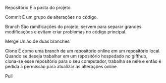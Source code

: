 Repositório
É a pasta do projeto.

Commit 
É um grupo de alterações no  código.

Branch
São ramificações do projeto, servem para separar grandes
modificações e evitam criar problemas no código principal.

Merge
União de duas branches

Clone
É como uma branch de um repositório online em um repositório local.
Quando se deseja trabalhar em um repositório hospedado no gifthub,
clona-se esse repositório para o seu computador, trabalha se nele e 
então é pedida a permissão para atualizar as alterações online.

Pull
   
